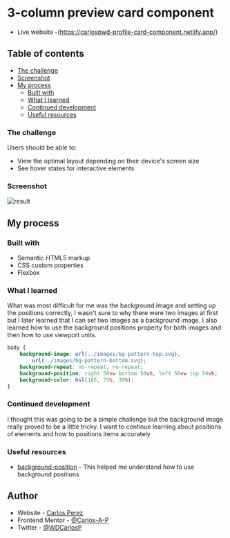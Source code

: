 # 3-column preview card component

- Live website -(https://carlospwd-profile-card-component.netlify.app/)

## Table of contents

- [The challenge](#the-challenge)
- [Screenshot](#screenshot)
- [My process](#my-process)
  - [Built with](#built-with)
  - [What I learned](#what-i-learned)
  - [Continued development](#continued-development)
  - [Useful resources](#useful-resources)

### The challenge

Users should be able to:

- View the optimal layout depending on their device's screen size
- See hover states for interactive elements

### Screenshot

![result](https://user-images.githubusercontent.com/85038929/125146400-737d0e80-e0da-11eb-88fd-881ce7923e13.JPG)

## My process

### Built with

- Semantic HTML5 markup
- CSS custom properties
- Flexbox

### What I learned

What was most difficult for me was the background image and setting up the positions correctly, I wasn't sure to why there were two images at first but I later learned that I can set two images as a background image. I also learned how to use the background positions property for both images and then how to use viewport units.

```css
body {
	background-image: url(../images/bg-pattern-top.svg),
		url(../images/bg-pattern-bottom.svg);
	background-repeat: no-repeat, no-repeat;
	background-position: right 50vw bottom 50vh, left 50vw top 50vh;
	background-color: hsl(185, 75%, 39%);
}
```

### Continued development

I thought this was going to be a simple challenge but the background image really proved to be a little tricky. I want to continue learning about positions of elements and how to positions items accurately

### Useful resources

- [background-position](https://developer.mozilla.org/en-US/docs/Web/CSS/background-position) - This helped me understand how to use background positions

## Author

- Website - [Carlos Perez](https://www.site.com)
- Frontend Mentor - [@Carlos-A-P](https://www.frontendmentor.io/profile/yourusername)
- Twitter - [@WDCarlosP](https://www.twitter.com/WDCarlosP)
